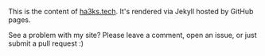 This is the content of [ha3ks.tech](https://www.ha3ks.tech). It's rendered via Jekyll hosted by GitHub pages.

See a problem with my site? Please leave a comment, open an issue, or just submit a pull request :)